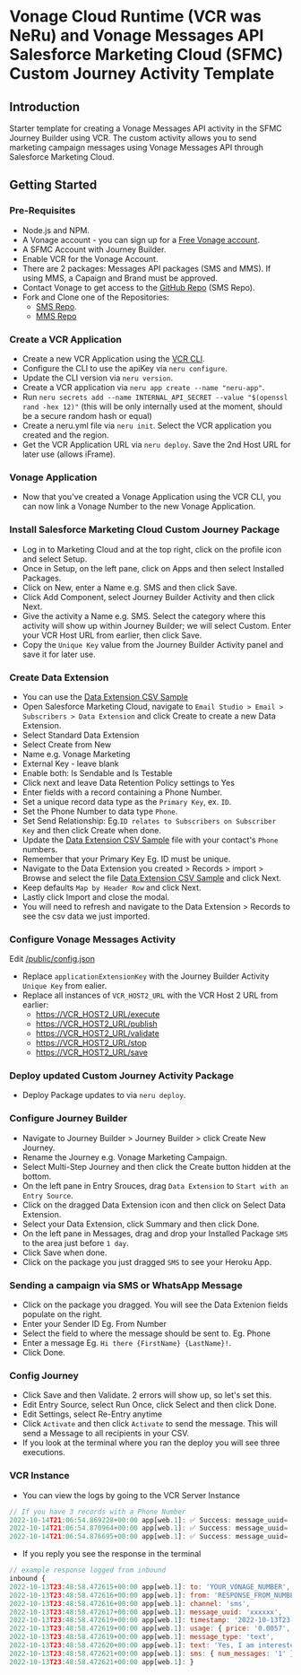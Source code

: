 # Vonage Cloud Runtime (VCR was NeRu) and Vonage Messages API Salesforce Marketing Cloud (SFMC) Custom Journey Activity Template

## Introduction

Starter template for creating a Vonage Messages API activity in the SFMC Journey Builder using VCR.
The custom activity allows you to send marketing campaign messages using Vonage Messages API through Salesforce Marketing Cloud.

## Getting Started

### Pre-Requisites

- Node.js and NPM.
- A Vonage account - you can sign up for a [Free Vonage account](https://ui.idp.vonage.com/ui/auth/registration).
- A SFMC Account with Journey Builder.
- Enable VCR for the Vonage Account.
- There are 2 packages: Messages API packages (SMS and MMS). If using MMS, a Capaign and Brand must be approved.
- Contact Vonage to get access to the [GitHub Repo](https://github.com/nexmo-se/template-neru-sfmc/tree/bs-sms) (SMS Repo).
- Fork and Clone one of the Repositories:
  - [SMS Repo](https://github.com/nexmo-se/template-neru-sfmc/tree/bs-sms).
  - [MMS Repo](https://github.com/nexmo-se/template-neru-sfmc/tree/bs-mms)

### Create a VCR Application

- Create a new VCR Application using the [VCR CLI](https://vonage-neru.herokuapp.com/neru/guides/cli).
- Configure the CLI to use the apiKey via `neru configure`.
- Update the CLI version via `neru version`.
- Create a VCR application via `neru app create --name "neru-app"`.
- Run `neru secrets add --name INTERNAL_API_SECRET --value "$(openssl rand -hex 12)"` (this will be only internally used at the moment, should be a secure random hash or equal)
- Create a neru.yml file via `neru init`. Select the VCR application you created and the region.
- Get the VCR Application URL via `neru deploy`. Save the 2nd Host URL for later use (allows iFrame).

### Vonage Application

- Now that you've created a Vonage Application using the VCR CLI, you can now link a Vonage Number to the new Vonage Application.

### Install Salesforce Marketing Cloud Custom Journey Package

- Log in to Marketing Cloud and at the top right, click on the profile icon and select Setup.
- Once in Setup, on the left pane, click on Apps and then select Installed Packages.
- Click on New, enter a Name e.g. SMS and then click Save.
- Click Add Component, select Journey Builder Activity and then click Next.
- Give the activity a Name e.g. SMS. Select the category where this activity will show up within Journey Builder;
  we will select Custom.
  Enter your VCR Host URL from earlier, then click Save.
- Copy the `Unique Key` value from the Journey Builder Activity panel and save it for later use.

### Create Data Extension

- You can use the [Data Extension CSV Sample](./../data-extension-sample.csv)
- Open Salesforce Marketing Cloud, navigate to `Email Studio > Email > Subscribers > Data Extension` and
  click Create to create a new Data Extension.
- Select Standard Data Extension
- Select Create from New
- Name e.g. Vonage Marketing
- External Key - leave blank
- Enable both: Is Sendable and Is Testable
- Click next and leave Data Retention Policy settings to Yes
- Enter fields with a record containing a Phone Number.
- Set a unique record data type as the `Primary Key`, ex. `ID`.
- Set the Phone Number to data type `Phone`.
- Set Send Relationship: Eg.`ID relates to Subscribers on Subscriber Key` and then click Create when done.
- Update the [Data Extension CSV Sample](./../data-extension-sample.csv) file with your contact's `Phone` numbers.
- Remember that your Primary Key Eg. ID must be unique.
- Navigate to the Data Extension you created > Records > import > Browse and select the file [Data Extension CSV Sample](./../data-extension-sample.csv) and click Next.
- Keep defaults `Map by Header Row` and click Next.
- Lastly click Import and close the modal.
- You will need to refresh and navigate to the Data Extension > Records to see the csv data we just imported.

### Configure Vonage Messages Activity

Edit [/public/config.json](../public/config.json)

- Replace `applicationExtensionKey` with the Journey Builder Activity `Unique Key` from ealier.
- Replace all instances of `VCR_HOST2_URL` with the VCR Host 2 URL from earlier:
  - <https://VCR_HOST2_URL/execute>
  - <https://VCR_HOST2_URL/publish>
  - <https://VCR_HOST2_URL/validate>
  - <https://VCR_HOST2_URL/stop>
  - <https://VCR_HOST2_URL/save>

### Deploy updated Custom Journey Activity Package

- Deploy Package updates to via `neru deploy`.

### Configure Journey Builder

- Navigate to Journey Builder > Journey Builder > click Create New Journey.
- Rename the Journey e.g. Vonage Marketing Campaign.
- Select Multi-Step Journey and then click the Create button hidden at the bottom.
- On the left pane in Entry Srouces, drag `Data Extension` to `Start with an Entry Source`.
- Click on the dragged Data Extension icon and then click on Select Data Extension.
- Select your Data Extension, click Summary and then click Done.
- On the left pane in Messages, drag and drop your Installed Package `SMS` to the area
  just before `1 day`.
- Click Save when done.
- Click on the package you just dragged `SMS` to see your Heroku App.

### Sending a campaign via SMS or WhatsApp Message

- Click on the package you dragged. You will see the Data Extenion fields populate on the right.
- Enter your Sender ID Eg. From Number
- Select the field to where the message should be sent to. Eg. Phone
- Enter a message Eg. `Hi there {FirstName} {LastName}!`.
- Click Done.

### Config Journey

- Click Save and then Validate. 2 errors will show up, so let's set this.
- Edit Entry Source, select Run Once, click Select and then click Done.
- Edit Settings, select Re-Entry anytime
- Click `Activate` and then click `Activate` to send the message. This will send a Message to all recipients in your CSV.
- If you look at the terminal where you ran the deploy you will see three executions.

### VCR Instance

- You can view the logs by going to the VCR Server Instance

```js
// If you have 3 records with a Phone Number
2022-10-14T21:06:54.869228+00:00 app[web.1]: ✅ Success: message_uuid= b16363e2-aa12-4796-aaf1-1f7b3b7f9901
2022-10-14T21:06:54.870964+00:00 app[web.1]: ✅ Success: message_uuid= 13dcf471-4bdd-4d23-a691-862c3022f4d2
2022-10-14T21:06:54.876695+00:00 app[web.1]: ✅ Success: message_uuid= 3643d0a9-2663-4534-8c77-e1567fde6d3d
```

- If you reply you see the response in the terminal

```js
// example response logged from inbound
inbound {
2022-10-13T23:48:58.472615+00:00 app[web.1]: to: 'YOUR_VONAGE_NUMBER',
2022-10-13T23:48:58.472616+00:00 app[web.1]: from: 'RESPONSE_FROM_NUMBER',
2022-10-13T23:48:58.472616+00:00 app[web.1]: channel: 'sms',
2022-10-13T23:48:58.472617+00:00 app[web.1]: message_uuid: 'xxxxxx',
2022-10-13T23:48:58.472619+00:00 app[web.1]: timestamp: '2022-10-13T23:48:58Z',
2022-10-13T23:48:58.472619+00:00 app[web.1]: usage: { price: '0.0057', currency: 'EUR' },
2022-10-13T23:48:58.472619+00:00 app[web.1]: message_type: 'text',
2022-10-13T23:48:58.472620+00:00 app[web.1]: text: 'Yes, I am interested in the promotion!',
2022-10-13T23:48:58.472621+00:00 app[web.1]: sms: { num_messages: '1' }
2022-10-13T23:48:58.472621+00:00 app[web.1]: }
```
